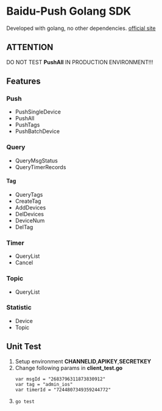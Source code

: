 # Baidu-Push Golang SDK
Developed with golang, no other dependencies. [official site](https://push.baidu.com)
## ATTENTION
DO NOT TEST **PushAll** IN PRODUCTION ENVIRONMENT!!!

## Features

### Push
+ PushSingleDevice
+ PushAll 
+ PushTags
+ PushBatchDevice

### Query
+ QueryMsgStatus
+ QueryTimerRecords

#### Tag
+ QueryTags
+ CreateTag
+ AddDevices
+ DelDevices
+ DeviceNum
+ DelTag

### Timer
+ QueryList
+ Cancel

### Topic
+ QueryList

### Statistic
+ Device
+ Topic

## Unit Test
1. Setup environment **CHANNELID**,**APIKEY**,**SECRETKEY**
2. Change following params in **client_test.go** 
    ```
    var msgId = "2683796311873830912"
    var tag = "admin_ios"
    var timerId = "7244807349359244772"
    ```
3. `go test`
